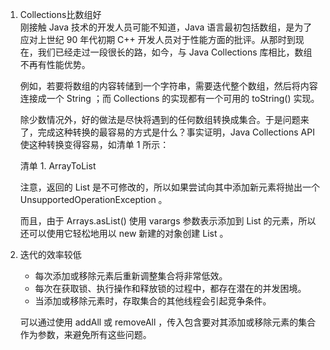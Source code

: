 1. Collections比数组好  
    刚接触 Java 技术的开发人员可能不知道，Java 语言最初包括数组，是为了应对上世纪 90 年代初期 C++ 开发人员对于性能方面的批评。从那时到现在，我们已经走过一段很长的路，如今，与 Java Collections 库相比，数组不再有性能优势。
    
    例如，若要将数组的内容转储到一个字符串，需要迭代整个数组，然后将内容连接成一个 String ；而 Collections 的实现都有一个可用的 toString() 实现。
    
    除少数情况外，好的做法是尽快将遇到的任何数组转换成集合。于是问题来了，完成这种转换的最容易的方式是什么？事实证明，Java Collections API 使这种转换变得容易，如清单 1 所示：
    
    清单 1. ArrayToList
    
    注意，返回的 List 是不可修改的，所以如果尝试向其中添加新元素将抛出一个 UnsupportedOperationException 。
    
    而且，由于 Arrays.asList() 使用 varargs 参数表示添加到 List 的元素，所以还可以使用它轻松地用以 new 新建的对象创建 List 。
    
2. 迭代的效率较低  
    + 每次添加或移除元素后重新调整集合将非常低效。
    + 每次在获取锁、执行操作和释放锁的过程中，都存在潜在的并发困境。
    + 当添加或移除元素时，存取集合的其他线程会引起竞争条件。
    
    可以通过使用 addAll 或 removeAll ，传入包含要对其添加或移除元素的集合作为参数，来避免所有这些问题。